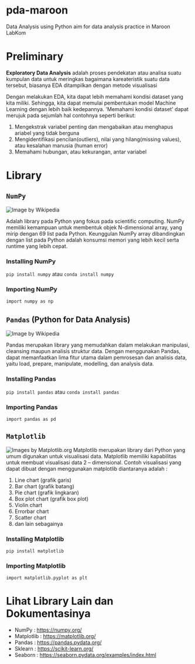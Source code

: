 # pda-maroon
Data Analysis using Python aim for data analysis practice in Maroon LabKom

# Preliminary
**Exploratory Data Analysis** adalah proses pendekatan atau analisa suatu kumpulan data untuk meringkas bagaimana kareateristik suatu data tersebut, biasanya EDA ditampilkan dengan metode visualisasi

Dengan melakukan EDA, kita dapat lebih memahami kondisi dataset yang kita miliki. Sehingga, kita dapat memulai pembentukan model Machine Learning dengan lebih baik kedepannya. 'Memahami kondisi dataset' dapat merujuk pada sejumlah hal contohnya seperti berikut:

1. Mengekstrak variabel penting dan mengabaikan atau menghapus ariabel yang tidak berguna
2. Mengidentifikasi pencilan(outliers), nilai yang hilang(missing values), atau kesalahan manusia (human error)
3. Memahami hubungan, atau kekurangan, antar variabel

# Library
## ``NumPy``
![Image by Wikipedia](https://upload.wikimedia.org/wikipedia/commons/thumb/3/31/NumPy_logo_2020.svg/220px-NumPy_logo_2020.svg.png)

Adalah library pada Python yang fokus pada scientific computing. NumPy memiliki kemampuan untuk membentuk objek N-dimensional array, yang mirip dengan 69 list pada Python. Keunggulan NumPy array dibandingkan dengan list pada Python adalah konsumsi memori yang lebih kecil serta runtime yang lebih cepat. 

### **Installing NumPy**
`pip install numpy` atau
`conda install numpy`

### **Importing NumPy**
`import numpy as np`

## **`Pandas` (Python for Data Analysis)**
![Image by Wikipedia](https://upload.wikimedia.org/wikipedia/commons/thumb/e/ed/Pandas_logo.svg/1200px-Pandas_logo.svg.png)

Pandas merupakan library yang memudahkan dalam melakukan manipulasi, cleansing
maupun analisis struktur data. Dengan menggunakan Pandas, dapat memanfaatkan lima fitur
utama dalam pemrosesan dan analisis data, yaitu load, prepare, manipulate, modelling, dan
analysis data.

### **Installing Pandas**
`pip install pandas` atau
`conda install pandas`

### **Importing Pandas**
`import pandas as pd`

## **`Matplotlib`**
![Images by Matplotlib.org](https://matplotlib.org/_static/logo2_compressed.svg)
Matplotlib merupakan library dari Python yang umum digunakan untuk visualisasi data. Matplotlib memiliki kapabilitas untuk membuat visualisasi data 2 – dimensional. Contoh visualisasi yang dapat dibuat dengan menggunakan matplotlib diantaranya adalah :

1. Line chart (grafik garis)
2. Bar chart (grafik batang)
3. Pie chart (grafik lingkaran)
4. Box plot chart (grafik box plot)
5. Violin chart
6. Errorbar chart
7. Scatter chart
8. dan lain sebagainya

### **Installing Matplotlib**
`pip install matplotlib`

### **Importing Matplotlib**
`import matplotlib.pyplot as plt`

# **Lihat Library Lain dan Dokumentasinya**
* NumPy : https://numpy.org/ 
* Matplotlib : https://matplotlib.org/ 
* Pandas : https://pandas.pydata.org/ 
* Sklearn : https://scikit-learn.org/
* Seaborn : https://seaborn.pydata.org/examples/index.html 

